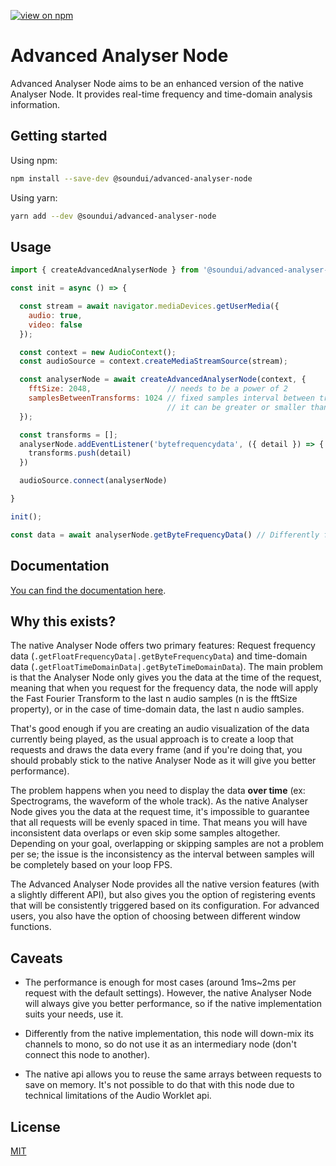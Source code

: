 [![view on npm](https://badgen.net/npm/v/@soundui/advanced-analyser-node)](https://www.npmjs.com/package/@soundui/advanced-analyser-node)

# Advanced Analyser Node

Advanced Analyser Node aims to be an enhanced version of the native Analyser Node. It provides real-time frequency and time-domain analysis information.


## Getting started

Using npm:
```bash
npm install --save-dev @soundui/advanced-analyser-node
```
Using yarn:
```bash
yarn add --dev @soundui/advanced-analyser-node
```

## Usage

```javascript
import { createAdvancedAnalyserNode } from '@soundui/advanced-analyser-node';

const init = async () => {

  const stream = await navigator.mediaDevices.getUserMedia({
    audio: true,
    video: false
  });

  const context = new AudioContext();
  const audioSource = context.createMediaStreamSource(stream);

  const analyserNode = await createAdvancedAnalyserNode(context, {
    fftSize: 2048,                 // needs to be a power of 2
    samplesBetweenTransforms: 1024 // fixed samples interval between transforms
                                   // it can be greater or smaller than the fftSize, which will cause overlaps or skip samples
  });

  const transforms = [];
  analyserNode.addEventListener('bytefrequencydata', ({ detail }) => {
    transforms.push(detail)
  })

  audioSource.connect(analyserNode)

}

init();
```

```javascript
const data = await analyserNode.getByteFrequencyData() // Differently from the native implementation, the request methods are asynchronous, and do not take an array as parameter
```

## Documentation
[You can find the documentation here](docs/DOC.md).


## Why this exists?
The native Analyser Node offers two primary features: Request frequency data (`.getFloatFrequencyData|.getByteFrequencyData`) and time-domain data (`.getFloatTimeDomainData|.getByteTimeDomainData`). The main problem is that the Analyser Node only gives you the data at the time of the request, meaning that when you request for the frequency data, the node will apply the Fast Fourier Transform to the last n audio samples (n is the fftSize property), or in the case of time-domain data, the last n audio samples.

That's good enough if you are creating an audio visualization of the data currently being played, as the usual approach is to create a loop that requests and draws the data every frame (and if you're doing that, you should probably stick to the native Analyser Node as it will give you better performance).

The problem happens when you need to display the data **over time** (ex: Spectrograms, the waveform of the whole track). As the native Analyser Node gives you the data at the request time, it's impossible to guarantee that all requests will be evenly spaced in time. That means you will have inconsistent data overlaps or even skip some samples altogether. Depending on your goal, overlapping or skipping samples are not a problem per se; the issue is the inconsistency as the interval between samples will be completely based on your loop FPS.

The Advanced Analyser Node provides all the native version features (with a slightly different API), but also gives you the option of registering events that will be consistently triggered based on its configuration. For advanced users, you also have the option of choosing between different window functions.

## Caveats

- The performance is enough for most cases (around 1ms~2ms per request with the default settings). However, the native Analyser Node will always give you better performance, so if the native implementation suits your needs, use it.

- Differently from the native implementation, this node will down-mix its  channels to mono, so do not use it as an intermediary node (don't connect this node to another).

- The native api allows you to reuse the same arrays between requests to save on memory. It's not possible to do that with this node due to technical limitations of the Audio Worklet api.




## License
[MIT](https://choosealicense.com/licenses/mit/)
